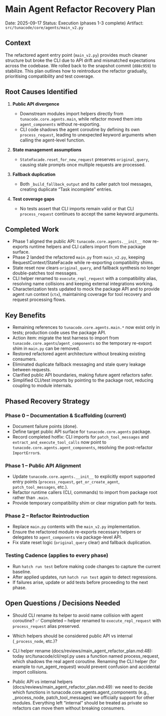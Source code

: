 # Main Agent Refactor Recovery Plan

Date: 2025-09-17
Status: Execution (phases 1-3 complete)
Artifact: `src/tunacode/core/agents/main_v2.py`

## Context
The refactored agent entry point (`main_v2.py`) provides much cleaner structure but broke the CLI due to API drift and mismatched expectations across the codebase. We rolled back to the snapshot commit (`d88c959`) to stabilize. This plan outlines how to reintroduce the refactor gradually, prioritising compatibility and test coverage.

## Root Causes Identified
1. **Public API divergence**
   - Downstream modules import helpers directly from `tunacode.core.agents.main`, while refactor moved them into `agent_components` without re-exporting.
   - CLI code shadows the agent coroutine by defining its own `process_request`, leading to unexpected keyword arguments when calling the agent-level function.

2. **State management assumptions**
   - `StateFacade.reset_for_new_request` preserves `original_query`, causing stale prompts once multiple requests are processed.

3. **Fallback duplication**
   - Both `_build_fallback_output` and its caller patch tool messages, creating duplicate “Task incomplete” entries.

4. **Test coverage gaps**
   - No tests assert that CLI imports remain valid or that CLI `process_request` continues to accept the same keyword arguments.

## Completed Work
- Phase 1 aligned the public API: `tunacode.core.agents.__init__` now re-exports runtime helpers and CLI callers import from the package surface.
- Phase 2 landed the refactored `main.py` from `main_v2.py`, keeping RequestContext/StateFacade while re-exporting compatibility shims.
- State reset now clears `original_query`, and fallback synthesis no longer double-patches tool messages.
- CLI helper renamed to `execute_repl_request` with a compatibility alias, resolving name collisions and keeping external integrations working.
- Characterization tests updated to mock the package API and to provide agent run context (`ctx`), maintaining coverage for tool recovery and request processing flows.

## Key Benefits
- Remaining references to `tunacode.core.agents.main.*` now exist only in tests; production code uses the package API.
- Action item: migrate the test harness to import from `tunacode.core.agents`/`agent_components` so the temporary re-export shim in `main.py` can be removed.
- Restored refactored agent architecture without breaking existing consumers.
- Eliminated duplicate fallback messaging and stale query leakage between requests.
- Clarified public API boundaries, making future agent refactors safer.
- Simplified CLI/test imports by pointing to the package root, reducing coupling to module internals.


## Phased Recovery Strategy
### Phase 0 – Documentation & Scaffolding (current)
- Document failure points (done).
- Define target public API surface for `tunacode.core.agents` package.
- Record completed hotfix: CLI imports for `patch_tool_messages` and `extract_and_execute_tool_calls` now point to
  `tunacode.core.agents.agent_components`, resolving the post-refactor `ImportError`s.

### Phase 1 – Public API Alignment
- Update `tunacode.core.agents.__init__` to explicitly export supported entry points (`process_request`, `get_or_create_agent`, `patch_tool_messages`, etc.).
- Refactor runtime callers (CLI, commands) to import from package root rather than `.main`.
- Provide temporary compatibility shim or clear migration path for tests.


### Phase 2 – Refactor Reintroduction
- Replace `main.py` contents with the `main_v2.py` implementation.
- Ensure the refactored module re-exports necessary helpers or delegates to `agent_components` via package-level API.
- Fix state reset logic (`original_query` clear) and fallback duplication.

### Testing Cadence (applies to every phase)
- Run `hatch run test` before making code changes to capture the current baseline.
- After applied updates, run `hatch run test` again to detect regressions.
- If failures arise, update or add tests before proceeding to the next phase.

## Open Questions / Decisions Needed
- Should CLI rename its helper to avoid name collision with agent coroutine? ✅ Completed – helper renamed to `execute_repl_request` with `process_request` alias preserved.
- Which helpers should be considered public API vs internal (`_process_node`, etc.)?

 - CLI helper rename (docs/reviews/main_agent_refactor_plan.md:48): today src/tunacode/cli/repl.py uses a
  function named process_request, which shadows the real agent coroutine. Renaming the CLI helper (for example
  to run_agent_request) would prevent confusion and accidental import collisions.
  - Public API vs internal helpers (docs/reviews/main_agent_refactor_plan.md:49): we need to decide which
  functions in tunacode.core.agents.agent_components (e.g., _process_node, patch_tool_messages) we officially
  support for other modules. Everything left “internal” should be treated as private so refactors can move
  them without breaking consumers.
